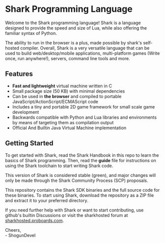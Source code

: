 # Shark Programming Language

Welcome to the Shark programming language! Shark is a language designed to provide the speed and size of Lua, while also offering the familiar syntax of Python. 

The ability to run in the browser is a plus, made possible by shark's self-hosted compiler.
Overall, Shark is a very versatile language that can be used to build web/desktop/mobile applications, multi-platform games (Write once, run anywhere!), servers, command line tools and more.

## Features

* **Fast and lightweight** virtual machine written in C
* Small package size (50 KB) with minimal dependencies
* Can be used in **the browser** and compiled to portable JavaScript/ActionScript/ECMAScript code
* Includes a tiny and portable 2D game framework for small scale game development
* Backwards compatible with Python and Lua libraries and environments by means of targeting them as compilation output
* Official And Builtin Java Virtual Machine implementation

## Getting Started

To get started with Shark, read the Shark Handbook in this repo to learn the basics of Shark programming. Then, read the **guide** file for instructions on using the Shark toolchain to start writing Shark code.

This version of Shark is considered stable (green), and major changes will only be made through the Shark Community Process (SCP) proposals.

This repository contains the Shark SDK binaries and the full source code for these binaries. To start using Shark, download the repository as a ZIP file and extract it to your preferred directory.

If you need further help with Shark or want to start contributing, use github's builtin Discussions or visit the sharkhosted forum at <a href="https://sharkhosted.proboards.com">sharkhosted.proboards.com</a>.

Cheers, <br>
\- ShogunDevel
